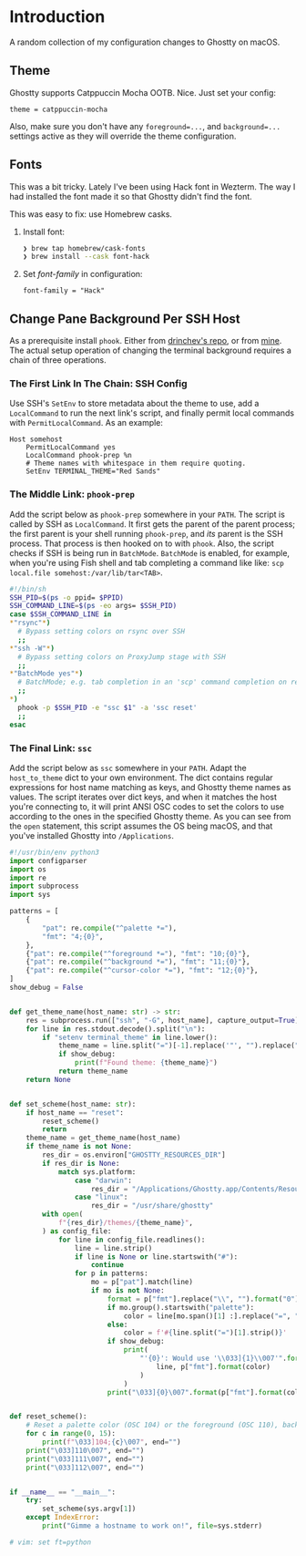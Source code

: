 # Introduction
A random collection of my configuration changes to Ghostty on macOS.


## Theme
Ghostty supports Catppuccin Mocha OOTB. Nice. Just set your config:

```
theme = catppuccin-mocha
```

Also, make sure you don't have any `foreground=...`, and `background=...` settings active as they will override the theme configuration.

## Fonts
This was a bit tricky. Lately I've been using Hack font in Wezterm. The way I had installed the font made it so that Ghostty didn't find the font.

This was easy to fix: use Homebrew casks.

1. Install font:
    ```sh
    ❯ brew tap homebrew/cask-fonts
    ❯ brew install --cask font-hack
    ```
2. Set _font-family_ in configuration:
    ```
    font-family = "Hack"
    ```

## Change Pane Background Per SSH Host
As a prerequisite install `phook`. Either from [drinchev's repo](https://github.com/drinchev/phook), or from [mine](https://github.com/kontza/phook).
The actual setup operation of changing the terminal background requires a chain of three operations.

### The First Link In The Chain: SSH Config
Use SSH's `SetEnv` to store metadata about the theme to use, add a `LocalCommand` to run the next link's script, and finally permit local commands with `PermitLocalCommand`. As an example:
```
Host somehost
    PermitLocalCommand yes
    LocalCommand phook-prep %n
    # Theme names with whitespace in them require quoting.
    SetEnv TERMINAL_THEME="Red Sands"
```

### The Middle Link: `phook-prep`
Add the script below as `phook-prep` somewhere in your `PATH`. The script is called by SSH as `LocalCommand`. It first gets the parent of the parent process; the first parent is your shell running `phook-prep`, and _its_ parent is the SSH process. That process is then hooked on to with `phook`. Also, the script checks if SSH is being run in `BatchMode`. `BatchMode` is enabled, for example, when you're using Fish shell and tab completing a command like like: `scp local.file somehost:/var/lib/tar<TAB>`.

```sh
#!/bin/sh
SSH_PID=$(ps -o ppid= $PPID)
SSH_COMMAND_LINE=$(ps -eo args= $SSH_PID)
case $SSH_COMMAND_LINE in
*"rsync"*)
  # Bypass setting colors on rsync over SSH
  ;;
*"ssh -W"*)
  # Bypass setting colors on ProxyJump stage with SSH
  ;;
*"BatchMode yes"*)
  # BatchMode; e.g. tab completion in an 'scp' command completion on remote server
  ;;
*)
  phook -p $SSH_PID -e "ssc $1" -a 'ssc reset'
  ;;
esac
```

### The Final Link: `ssc`
Add the script below as `ssc` somewhere in your `PATH`. Adapt the `host_to_theme` dict to your own environment. The dict contains regular expressions for host name matching as keys, and Ghostty theme names as values. The script iterates over dict keys, and when it matches the host you're connecting to, it will print ANSI OSC codes to set the colors to use according to the ones in the specified Ghostty theme. As you can see from the `open` statement, this script assumes the OS being macOS, and that you've installed Ghostty into `/Applications`.

```python
#!/usr/bin/env python3
import configparser
import os
import re
import subprocess
import sys

patterns = [
    {
        "pat": re.compile("^palette *="),
        "fmt": "4;{0}",
    },
    {"pat": re.compile("^foreground *="), "fmt": "10;{0}"},
    {"pat": re.compile("^background *="), "fmt": "11;{0}"},
    {"pat": re.compile("^cursor-color *="), "fmt": "12;{0}"},
]
show_debug = False


def get_theme_name(host_name: str) -> str:
    res = subprocess.run(["ssh", "-G", host_name], capture_output=True)
    for line in res.stdout.decode().split("\n"):
        if "setenv terminal_theme" in line.lower():
            theme_name = line.split("=")[-1].replace('"', "").replace("'", "")
            if show_debug:
                print(f"Found theme: {theme_name}")
            return theme_name
    return None


def set_scheme(host_name: str):
    if host_name == "reset":
        reset_scheme()
        return
    theme_name = get_theme_name(host_name)
    if theme_name is not None:
        res_dir = os.environ["GHOSTTY_RESOURCES_DIR"]
        if res_dir is None:
            match sys.platform:
                case "darwin":
                    res_dir = "/Applications/Ghostty.app/Contents/Resources/ghostty"
                case "linux":
                    res_dir = "/usr/share/ghostty"
        with open(
            f"{res_dir}/themes/{theme_name}",
        ) as config_file:
            for line in config_file.readlines():
                line = line.strip()
                if line is None or line.startswith("#"):
                    continue
                for p in patterns:
                    mo = p["pat"].match(line)
                    if mo is not None:
                        format = p["fmt"].replace("\\", "").format("0")
                        if mo.group().startswith("palette"):
                            color = line[mo.span()[1] :].replace("=", ";").strip()
                        else:
                            color = f'#{line.split("=")[1].strip()}'
                        if show_debug:
                            print(
                                "'{0}': Would use '\\033]{1}\\007'".format(
                                    line, p["fmt"].format(color)
                                )
                            )
                        print("\033]{0}\007".format(p["fmt"].format(color)), end="")


def reset_scheme():
    # Reset a palette color (OSC 104) or the foreground (OSC 110), background (OSC 111), or cursor (OSC 112) color.
    for c in range(0, 15):
        print(f"\033]104;{c}\007", end="")
    print("\033]110\007", end="")
    print("\033]111\007", end="")
    print("\033]112\007", end="")


if __name__ == "__main__":
    try:
        set_scheme(sys.argv[1])
    except IndexError:
        print("Gimme a hostname to work on!", file=sys.stderr)

# vim: set ft=python
```
